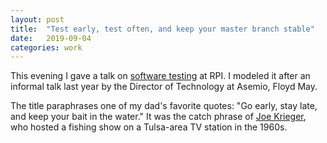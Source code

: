 ```yaml
---
layout: post
title:  "Test early, test often, and keep your master branch stable"
date:   2019-09-04
categories: work
---
```


This evening I gave a talk on [software testing](https://www.youtube.com/watch?v=eQuT8zVukr0) at RPI. I modeled it after an informal talk last year by the Director of Technology at Asemio, Floyd May.

The title paraphrases one of my dad's favorite quotes: "Go early, stay late, and keep your bait in the water." It was the catch phrase of [Joe Krieger](http://tulsatvmemories.com/kvoo/kvkrieg.html), who hosted a fishing show on a Tulsa-area TV station in the 1960s.

